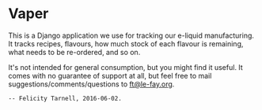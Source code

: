 Vaper
=====

This is a Django application we use for tracking our e-liquid manufacturing.  
It tracks recipes, flavours, how much stock of each flavour is remaining, what 
needs to be re-ordered, and so on.

It's not intended for general consumption, but you might find it useful.  It 
comes with no guarantee of support at all, but feel free to mail 
suggestions/comments/questions to <ft@le-fay.org>.

	-- Felicity Tarnell, 2016-06-02.
